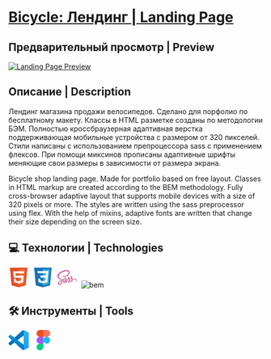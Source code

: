# [Bicycle: Лендинг | Landing Page](https://dulatyess.github.io/Bicycle/)

## Предварительный просмотр | Preview

[![Landing Page Preview](https://ltdfoto.ru/images/2023/05/14/IZOBRAZENIE_2023-05-14_114415654.png)](https://startbootstrap.github.io/startbootstrap-landing-page/)

<!-- **[View Live](https://dulatyess.github.io/Bicycle/)** -->

## Описание | Description

Лендинг магазина продажи велосипедов. Сделано для порфолио по бесплатному макету. Классы в HTML разметке созданы по методологии БЭМ. Полностью кроссбраузерная адаптивная верстка поддерживающая мобильные устройства с размером от 320 пикселей. Стили написаны с использованием препроцессора sass с применением флексов. При помощи миксинов прописаны адаптивные шрифты меняющие свои размеры в зависимости от размера экрана.

Bicycle shop landing page. Made for portfolio based on free layout. Classes in HTML markup are created according to the BEM methodology. Fully cross-browser adaptive layout that supports mobile devices with a size of 320 pixels or more. The styles are written using the sass preprocessor using flex. With the help of mixins, adaptive fonts are written that change their size depending on the screen size.

## 💻 Технологии | Technologies

<div>
  <img src="https://github.com/devicons/devicon/blob/master/icons/html5/html5-original.svg" title="html5" alt="html5" width="40" height="40"/>&nbsp
  <img src="https://github.com/devicons/devicon/blob/master/icons/css3/css3-original.svg" title="css" alt="css" width="40" height="40"/>&nbsp
  <img src="https://github.com/devicons/devicon/blob/master/icons/sass/sass-original.svg" title="sass/scss" alt="sass/scss" width="40" height="40"/>&nbsp
  <img src="https://ltdfoto.ru/images/2023/05/13/ZAGRUZENO-removebg-preview.png" title="bem" alt="bem" width="40" height="40"/>&nbsp;
</div>


## 🛠 Инструменты | Tools

<div>
  <img src="https://github.com/devicons/devicon/blob/master/icons/vscode/vscode-original.svg" title="vscode" alt="vscode" width="40" height="40" />&nbsp;
  <img src="https://github.com/devicons/devicon/blob/master/icons/figma/figma-original.svg" title="figma" alt="figma" width="40" height="40"/>&nbsp;
</div>
